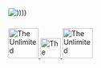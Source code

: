 <img src="https://sun9-east.userapi.com/sun9-24/s/v1/ig2/8YbcIMWqUn21DYXHSpSCa5lhVS1dAS56MQQA8hmIBnIEXy2Yce6jmz7oJtf6bSsp600p0lpU6pHYMaroz1I-48Xz.jpg?size=2048x457&quality=95&type=album" alt="))))"/>

### 






<a href="https://bio.link/coffeelink" target="_blank">
  <img src="https://img.shields.io/badge/bio%20link-%E2%86%90-green" alt="The Unlimited" width="60"/>
</a>

<a href="https://vk.com/frelixgame" target="_blank">
  <img src="https://img.shields.io/badge/vk-%E2%86%90-blue" alt="The Unlimited" width="40"/>
</a>


<a href="https://discord.gg/vChCwetYFm" target="_blank">
  <img src="https://img.shields.io/badge/discord-%E2%86%90-blueviolet" alt="The Unlimited" width="60"/>
</a>


